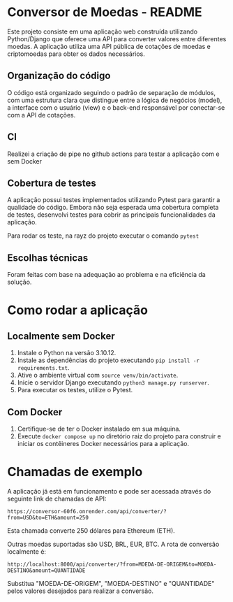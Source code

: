 # Conversor de Moedas - README

Este projeto consiste em uma aplicação web construída utilizando Python/Django que oferece uma API para converter valores entre diferentes moedas. A aplicação utiliza uma API pública de cotações de moedas e criptomoedas para obter os dados necessários.

## Organização do código

O código está organizado seguindo o padrão de separação de módulos, com uma estrutura clara que distingue entre a lógica de negócios (model), a interface com o usuário (view) e o back-end responsável por conectar-se com a API de cotações.

## CI

Realizei a criação de pipe no github actions para testar a aplicação com e sem Docker

## Cobertura de testes

A aplicação possui testes implementados utilizando Pytest para garantir a qualidade do código. Embora não seja esperada uma cobertura completa de testes, desenvolvi testes para cobrir as principais funcionalidades da aplicação.

Para rodar os teste, na rayz do projeto executar o comando `pytest`

## Escolhas técnicas

Foram feitas com base na adequação ao problema e na eficiência da solução.

# Como rodar a aplicação

## Localmente sem Docker

1. Instale o Python na versão 3.10.12.
2. Instale as dependências do projeto executando `pip install -r requirements.txt`.
3. Ative o ambiente virtual com `source venv/bin/activate`.
4. Inicie o servidor Django executando `python3 manage.py runserver`.
5. Para executar os testes, utilize o Pytest.

## Com Docker

1. Certifique-se de ter o Docker instalado em sua máquina.
2. Execute `docker compose up` no diretório raiz do projeto para construir e iniciar os contêineres Docker necessários para a aplicação.

# Chamadas de exemplo

A aplicação já está em funcionamento e pode ser acessada através do seguinte link de chamadas de API:

```
https://conversor-60f6.onrender.com/api/converter/?from=USD&to=ETH&amount=250
```

Esta chamada converte 250 dólares para Ethereum (ETH).

Outras moedas suportadas são USD, BRL, EUR, BTC. A rota de conversão localmente é:

```
http://localhost:8000/api/converter/?from=MOEDA-DE-ORIGEM&to=MOEDA-DESTINO&amount=QUANTIDADE
```

Substitua "MOEDA-DE-ORIGEM", "MOEDA-DESTINO" e "QUANTIDADE" pelos valores desejados para realizar a conversão.
````

